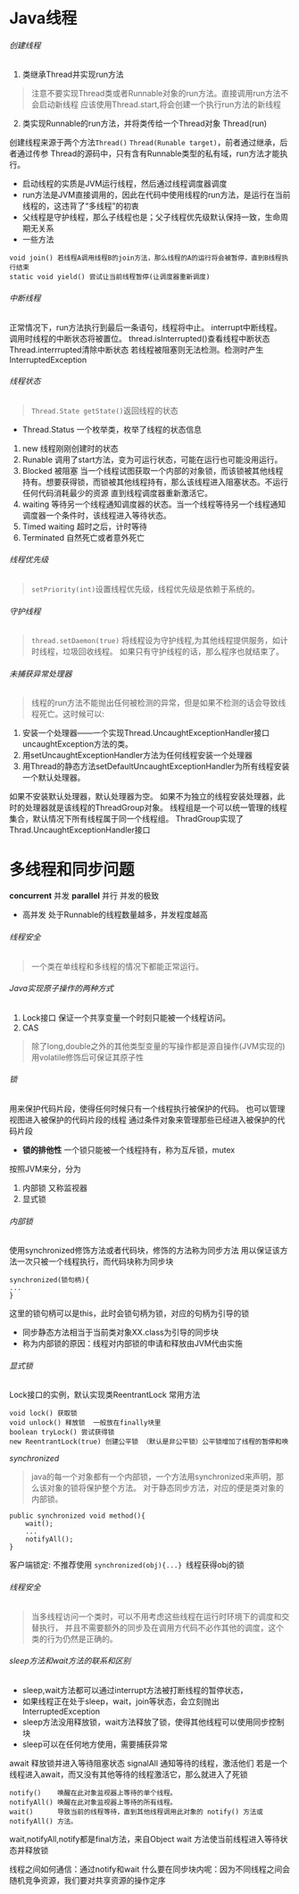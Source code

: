 # Java线程

###### 创建线程 ######

1. 类继承Thread并实现run方法 
>注意不要实现Thread类或者Runnable对象的run方法。直接调用run方法不会启动新线程
应该使用Thread.start,将会创建一个执行run方法的新线程
2. 类实现Runnable的run方法，并将类传给一个Thread对象  Thread(run)

创建线程来源于两个方法`Thread()` `Thread(Runable target)`，前者通过继承，后者通过传参
Thread的源码中，只有含有Runnable类型的私有域，run方法才能执行。

- 启动线程的实质是JVM运行线程，然后通过线程调度器调度
- run方法是JVM直接调用的，因此在代码中使用线程的run方法，是运行在当前线程的，这违背了“多线程”的初衷
- 父线程是守护线程，那么子线程也是；父子线程优先级默认保持一致，生命周期无关系
- 一些方法
```
void join() 若线程A调用线程B的join方法，那么线程的A的运行将会被暂停，直到B线程执行结束
static void yield() 尝试让当前线程暂停(让调度器重新调度)
```

###### 中断线程
正常情况下，run方法执行到最后一条语句，线程将中止。
interrupt中断线程。 调用时线程的中断状态将被置位。
thread.isInterrupted()查看线程中断状态
Thread.interrrupted清除中断状态
若线程被阻塞则无法检测。检测时产生InterruptedException

###### 线程状态
>`Thread.State getState()`返回线程的状态

- Thread.Status 一个枚举类，枚举了线程的状态信息
1. new 线程刚刚创建时的状态 
2. Runable 调用了start方法，变为可运行状态，可能在运行也可能没用运行。
3. Blocked 被阻塞 当一个线程试图获取一个内部的对象锁，而该锁被其他线程持有。想要获得锁，而锁被其他线程持有，那么该线程进入阻塞状态。不运行任何代码消耗最少的资源 直到线程调度器重新激活它。
4. waiting 等待另一个线程通知调度器的状态。当一个线程等待另一个线程通知调度器一个条件时，该线程进入等待状态。
5. Timed waiting	超时之后，计时等待
6. Terminated	自然死亡或者意外死亡


###### 线程优先级
>`setPriority(int)`设置线程优先级，线程优先级是依赖于系统的。

###### 守护线程
>`thread.setDaemon(true)` 将线程设为守护线程,为其他线程提供服务，如计时线程，垃圾回收线程。
	如果只有守护线程的话，那么程序也就结束了。

###### 未捕获异常处理器
>线程的run方法不能抛出任何被检测的异常，但是如果不检测的话会导致线程死亡。这时候可以:
1. 安装一个处理器——一个实现Thread.UncaughtExceptionHandler接口uncaughtException方法的类。
2. 用setUncaughtExceptionHandler方法为任何线程安装一个处理器
3. 用Thread的静态方法setDefaultUncaughtExceptionHandler为所有线程安装一个默认处理器。

如果不安装默认处理器，默认处理器为空。
如果不为独立的线程安装处理器，此时的处理器就是该线程的ThreadGroup对象。
线程组是一个可以统一管理的线程集合，默认情况下所有线程属于同一个线程组。
ThradGroup实现了Thrad.UncaughtExceptionHandler接口

# 多线程和同步问题
**concurrent** 并发
**parallel** 并行 并发的极致
- 高并发 处于Runnable的线程数量越多，并发程度越高

###### 线程安全
>一个类在单线程和多线程的情况下都能正常运行。

###### Java实现原子操作的两种方式
1. Lock接口	保证一个共享变量一个时刻只能被一个线程访问。
2. CAS

>除了long,double之外的其他类型变量的写操作都是源自操作(JVM实现的)
>用volatile修饰后可保证其原子性

###### 锁
用来保护代码片段，使得任何时候只有一个线程执行被保护的代码。
也可以管理视图进入被保护的代码片段的线程
通过条件对象来管理那些已经进入被保护的代码片段

- **锁的排他性** 一个锁只能被一个线程持有，称为互斥锁，mutex

按照JVM来分，分为
1. 内部锁 又称监视器
2. 显式锁

###### 内部锁
使用synchronized修饰方法或者代码块，修饰的方法称为同步方法
用以保证该方法一次只被一个线程执行，而代码块称为同步块
```
synchronized(锁句柄){
...
}
```
这里的锁句柄可以是this，此时会锁句柄为锁，对应的句柄为引导的锁
- 同步静态方法相当于当前类对象XX.class为引导的同步块
- 称为内部锁的原因：线程对内部锁的申请和释放由JVM代由实施

###### 显式锁
Lock接口的实例，默认实现类ReentrantLock
常用方法
```
void lock() 获取锁
void unlock() 释放锁  一般放在finally块里
boolean tryLock() 尝试获得锁
new ReentrantLock(true) 创建公平锁 （默认是非公平锁）公平锁增加了线程的暂停和唤
```
*synchronized*
>java的每一个对象都有一个内部锁，一个方法用synchronized来声明，那么该对象的锁将保护整个方法。
>对于静态同步方法，对应的便是类对象的内部锁。

```
public synchronized void method(){
	wait();
	...
	notifyAll();
}
```
客户端锁定:  不推荐使用
`synchronized(obj){...} `线程获得obj的锁

###### 线程安全
>当多线程访问一个类时，可以不用考虑这些线程在运行时环境下的调度和交替执行，
 并且不需要额外的同步及在调用方代码不必作其他的调度，这个类的行为仍然是正确的。

###### sleep方法和wait方法的联系和区别
- sleep,wait方法都可以通过interrupt方法被打断线程的暂停状态，
- 如果线程正在处于sleep，wait，join等状态，会立刻抛出InterruptedException
- sleep方法没用释放锁，wait方法释放了锁，使得其他线程可以使用同步控制块
- sleep可以在任何地方使用，需要捕获异常



await 释放锁并进入等待阻塞状态
signalAll 通知等待的线程，激活他们
若是一个线程进入await，而又没有其他等待的线程激活它，那么就进入了死锁

```
notify()	唤醒在此对象监视器上等待的单个线程。 
notifyAll()	唤醒在此对象监视器上等待的所有线程。
wait()		导致当前的线程等待，直到其他线程调用此对象的 notify() 方法或 notifyAll() 方法。
```

wait,notifyAll,notify都是final方法，来自Object
wait 方法使当前线程进入等待状态并释放锁

线程之间如何通信：通过notify和wait
什么要在同步块内呢：因为不同线程之间会随机竞争资源，我们要对共享资源的操作定序
